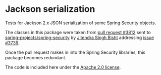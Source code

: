 # Jackson serialization

Tests for Jackson 2.x JSON serialization of some Spring Security objects.

The classes in this package were taken from [pull request #3812](https://github.com/spring-projects/spring-security/pull/3812) sent to [spring-projects/spring-security](https://github.com/spring-projects/spring-security) by [Jitendra Singh Bisht](https://github.com/jeetmp3) addressing [issue #3736](https://github.com/spring-projects/spring-security/issues/3736).

Once the pull request makes in into the Spring Security libraries, this package becomes redundant.

The code is included here under the [Apache 2.0 license](http://www.apache.org/licenses/LICENSE-2.0.html).
